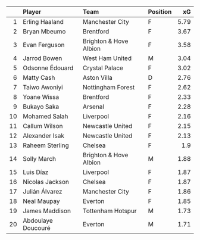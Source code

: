 |    | Player             | Team                   | Position   |   xG |
|---:|:-------------------|:-----------------------|:-----------|-----:|
|  1 | Erling Haaland     | Manchester City        | F          | 5.79 |
|  2 | Bryan Mbeumo       | Brentford              | F          | 3.67 |
|  3 | Evan Ferguson      | Brighton & Hove Albion | F          | 3.58 |
|  4 | Jarrod Bowen       | West Ham United        | M          | 3.04 |
|  5 | Odsonne Édouard    | Crystal Palace         | F          | 3.02 |
|  6 | Matty Cash         | Aston Villa            | D          | 2.76 |
|  7 | Taiwo Awoniyi      | Nottingham Forest      | F          | 2.62 |
|  8 | Yoane Wissa        | Brentford              | F          | 2.33 |
|  9 | Bukayo Saka        | Arsenal                | F          | 2.28 |
| 10 | Mohamed Salah      | Liverpool              | F          | 2.16 |
| 11 | Callum Wilson      | Newcastle United       | F          | 2.15 |
| 12 | Alexander Isak     | Newcastle United       | F          | 2.13 |
| 13 | Raheem Sterling    | Chelsea                | F          | 1.9  |
| 14 | Solly March        | Brighton & Hove Albion | M          | 1.88 |
| 15 | Luis Díaz          | Liverpool              | F          | 1.87 |
| 16 | Nicolas Jackson    | Chelsea                | F          | 1.87 |
| 17 | Julián Álvarez     | Manchester City        | F          | 1.86 |
| 18 | Neal Maupay        | Everton                | F          | 1.85 |
| 19 | James Maddison     | Tottenham Hotspur      | M          | 1.73 |
| 20 | Abdoulaye Doucouré | Everton                | M          | 1.71 |
